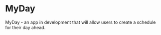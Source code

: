 MyDay
=====

MyDay - an app in development that will allow users to create a schedule for their day ahead.
